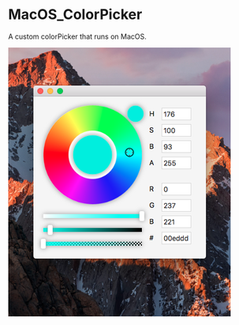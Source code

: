 # MacOS_ColorPicker
A custom colorPicker that runs on MacOS.

![image](https://github.com/sshiqiao/MacOS_ColorPicker/blob/master/ColorPicker/screen_shoot.png)
